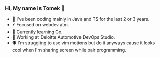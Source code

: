 ### Hi, My name is Tomek 👋 

- 🔭 I've been coding mainly in Java and TS for the last 2 or 3 years.
- ⚡ Focused on webdev atm.
- 🌱 Currently learning Go.
- 💼 Working at Deloitte Automotive DevOps Studio.
- 👽 I'm struggling to use vim motions but do it anyways cause it looks cool when I'm sharing screen while pair programming.
